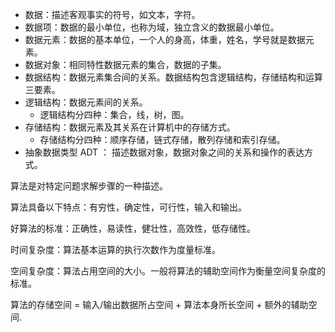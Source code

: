* 数据：描述客观事实的符号，如文本，字符。
* 数据项：数据的最小单位，也称为域，独立含义的数据最小单位。
* 数据元素：数据的基本单位，一个人的身高，体重，姓名，学号就是数据元素。
* 数据对象：相同特性数据元素的集合，数据的子集。
* 数据结构：数据元素集合间的关系。数据结构包含逻辑结构，存储结构和运算三要素。
* 逻辑结构：数据元素间的关系。
  * 逻辑结构分四种：集合，线，树，图。
* 存储结构：数据元素及其关系在计算机中的存储方式。
  * 存储结构分四种：顺序存储，链式存储，散列存储和索引存储。
* 抽象数据类型 ADT ： 描述数据对象，数据对象之间的关系和操作的表达方式。

算法是对特定问题求解步骤的一种描述。

算法具备以下特点：有穷性，确定性，可行性，输入和输出。

好算法的标准：正确性，易读性，健壮性，高效性，低存储性。

时间复杂度：算法基本运算的执行次数作为度量标准。

空间复杂度：算法占用空间的大小。一般将算法的辅助空间作为衡量空间复杂度的标准。

算法的存储空间 = 输入/输出数据所占空间 + 算法本身所长空间 + 额外的辅助空间.









